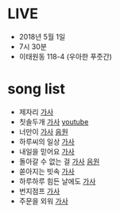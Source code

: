 # LIVE
 * 2018년 5월 1일
 * 7시 30분
 * 이태원동 118-4 (우아한 푸줏간)

# song list
 * 제자리 [가사](#)
 * 칫솔두개 [가사](#) [youtube](#)
 * 너만이 [가사](#) [음원](#)
 * 하루씨의 일상 [가사](#)
 * 내일을 믿어요 [가사](#)
 * 돌아갈 수 없는 걸 [가사](#) [음원](#)
 * 쏟아지는 빗속 [가사](#)
 * 하루하루 힘든 날에도 [가사](#)
 * 번지점프 [가사](#)
 * 주문을 외워 [가사](#)
